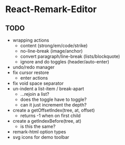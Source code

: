 
# React-Remark-Editor



## TODO

+ wrapping actions
  + content (strong/em/code/strike)
  + no-line-break (image/anchor)
  + convert paragraph/line-break (lists/blockquote)
  + ignore and do toggles (header/auto-enter)
+ undo/redo manager
+ fix cursor restore
  + enter actions
+ fix void space separator
+ un-indent a list-item / break-apart
  + ...rejoin a list?
  + does the toggle have to toggle?
  + can it just increment the depth?
+ create a getOffsetIndex(tree, at, offset)
  + returns -1 when on first child
+ create a getIndexBefore(tree, at)
  + is this the same?
+ remark-html option types
+ svg icons for demo toolbar
